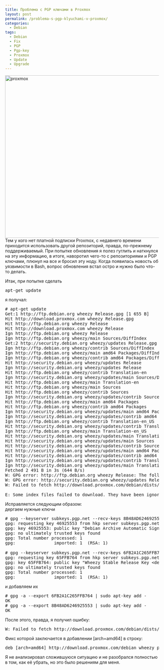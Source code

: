```yaml
---
title: Проблема с PGP ключами в Proxmox
layout: post
permalink: /problema-s-pgp-klyuchami-v-proxmox/
categories:
  - Debian
tags:
  - Debian
  - Fix
  - PGP
  - Pgp-key
  - Proxmox
  - Update
  - Upgrade
---
```

<a href="http://doam.ru/wp-content/uploads/2014/10/proxmox.png" rel="lightbox[976]" title="proxmox"><img class="aligncenter wp-image-978 size-full" src="http://doam.ru/wp-content/uploads/2014/10/proxmox.png" alt="proxmox" width="800" height="532" /></a>Тем у кого нет платной подписки Proxmox, с недавнего времени приходится использовать другой репозиторий, правда, по-прежнему поддерживаемый. При попытке обновления я полез гуглить и наткнулся на эту информацию, в итоге, наворотил чего-то с репозиториями и PGP ключами, плюнул на все и бросил эту ноду. Когда появилась новость об уязвимости в Bash, вопрос обновления встал остро и нужно было что-то делать.<!--more-->

Итак, при попытке сделать

<pre>apt-get update</pre>

я получал:

<pre># apt-get update
Get:1 http://ftp.debian.org wheezy Release.gpg [1 655 B]
Hit http://download.proxmox.com wheezy Release.gpg
Hit http://ftp.debian.org wheezy Release
Hit http://download.proxmox.com wheezy Release
Ign http://ftp.debian.org wheezy Release
Ign http://ftp.debian.org wheezy/main Sources/DiffIndex
Get:2 http://security.debian.org wheezy/updates Release.gpg [836 B]
Ign http://ftp.debian.org wheezy/contrib Sources/DiffIndex
Ign http://ftp.debian.org wheezy/main amd64 Packages/DiffIndex
Ign http://ftp.debian.org wheezy/contrib amd64 Packages/DiffIndex
Hit http://security.debian.org wheezy/updates Release
Ign http://security.debian.org wheezy/updates Release
Hit http://ftp.debian.org wheezy/contrib Translation-en
Ign http://security.debian.org wheezy/updates/main Sources/DiffIndex
Hit http://ftp.debian.org wheezy/main Translation-en
Hit http://ftp.debian.org wheezy/main Sources
Hit http://ftp.debian.org wheezy/contrib Sources
Ign http://security.debian.org wheezy/updates/contrib Sources/DiffIndex
Hit http://ftp.debian.org wheezy/main amd64 Packages
Hit http://ftp.debian.org wheezy/contrib amd64 Packages
Ign http://security.debian.org wheezy/updates/main amd64 Packages/DiffIndex
Ign http://security.debian.org wheezy/updates/contrib amd64 Packages/DiffIndex
Ign http://ftp.debian.org wheezy/contrib Translation-en_US
Hit http://security.debian.org wheezy/updates/contrib Translation-en
Ign http://ftp.debian.org wheezy/main Translation-en_US
Hit http://security.debian.org wheezy/updates/main Translation-en
Hit http://security.debian.org wheezy/updates/main Sources
Hit http://security.debian.org wheezy/updates/contrib Sources
Hit http://security.debian.org wheezy/updates/main amd64 Packages
Hit http://security.debian.org wheezy/updates/contrib amd64 Packages
Ign http://security.debian.org wheezy/updates/contrib Translation-en_US
Ign http://security.debian.org wheezy/updates/main Translation-en_US
Fetched 2 491 B in 3s (644 B/s)
W: GPG error: http://ftp.debian.org wheezy Release: The following signatures couldn't be verified because the public key is not available: NO_PUBKEY 8B48AD6246925553 NO_PUBKEY 6FB2A1C265FFB764
W: GPG error: http://security.debian.org wheezy/updates Release: The following signatures couldn't be verified because the public key is not available: NO_PUBKEY 8B48AD6246925553
W: Failed to fetch http://download.proxmox.com/debian/dists/wheezy/Release Unable to find expected entry 'pve-no-subscription/source/Sources' in Release file (Wrong sources.list entry or malformed file)

E: Some index files failed to download. They have been ignored, or old ones used instead.
</pre>

Исправляется следующим образом:  
дергаем нужные ключи

<pre># gpg --keyserver subkeys.pgp.net --recv-keys 8B48AD6246925553
gpg: requesting key 46925553 from hkp server subkeys.pgp.net
gpg: key 46925553: public key "Debian Archive Automatic Signing Key (7.0/wheezy) &lt;ftpmaster@debian.org&gt;" imported
gpg: no ultimately trusted keys found
gpg: Total number processed: 1
gpg:               imported: 1  (RSA: 1)

# gpg --keyserver subkeys.pgp.net --recv-keys 6FB2A1C265FFB764
gpg: requesting key 65FFB764 from hkp server subkeys.pgp.net
gpg: key 65FFB764: public key "Wheezy Stable Release Key &lt;debian-release@lists.debian.org&gt;" imported
gpg: no ultimately trusted keys found
gpg: Total number processed: 1
gpg:               imported: 1  (RSA: 1)
</pre>

и добавляем их

<pre># gpg -a --export 6FB2A1C265FFB764 | sudo apt-key add -
OK
# gpg -a --export 8B48AD6246925553 | sudo apt-key add -
OK
</pre>

После этого, правда, я получил ошибку:

<pre>W: Failed to fetch http://download.proxmox.com/debian/dists/wheezy/Release  Unable to find expected entry 'pve-no-subscription/source/Sources' in Release file (Wrong sources.list entry or malformed file)
</pre>

Фикс которой заключается в добавлении [arch=amd64] в строку:

<pre>deb [arch=amd64] http://download.proxmox.com/debian wheezy pve-no-subscription
</pre>

Я не анализировал сложившуюся ситуацию и не разобрался полностью в том, как её убрать, но это было решениям для меня.